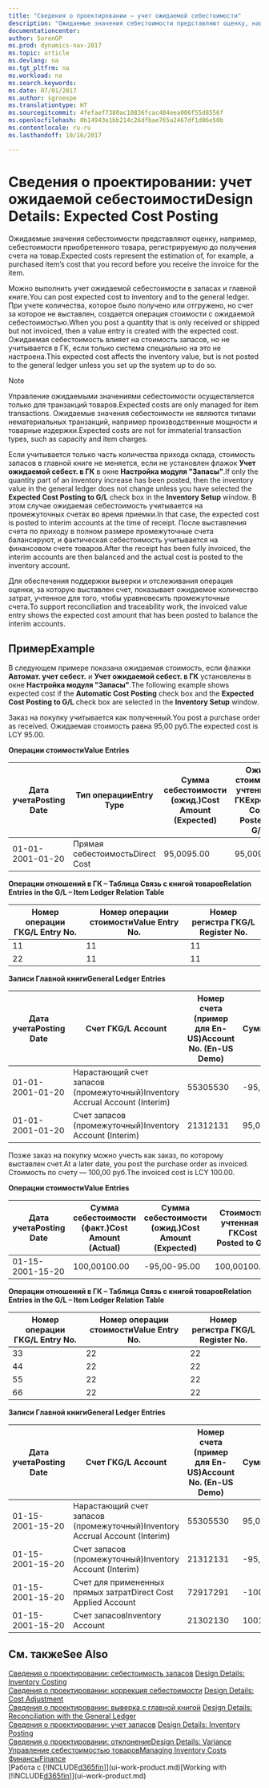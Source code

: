 ```yaml
---
title: "Сведения о проектировании — учет ожидаемой себестоимости"
description: "Ожидаемые значения себестоимости представляют оценку, например, себестоимости приобретенного товара, регистрируемую до получения счета на товар."
documentationcenter: 
author: SorenGP
ms.prod: dynamics-nav-2017
ms.topic: article
ms.devlang: na
ms.tgt_pltfrm: na
ms.workload: na
ms.search.keywords: 
ms.date: 07/01/2017
ms.author: sgroespe
ms.translationtype: HT
ms.sourcegitcommit: 4fefaef7380ac10836fcac404eea006f55d8556f
ms.openlocfilehash: 0b14943e1bb214c26dfbae765a2467df1d06e50b
ms.contentlocale: ru-ru
ms.lasthandoff: 10/16/2017

---
```

# <a name="design-details-expected-cost-posting"></a><span data-ttu-id="4843b-103">Сведения о проектировании: учет ожидаемой себестоимости</span><span class="sxs-lookup"><span data-stu-id="4843b-103">Design Details: Expected Cost Posting</span></span>
<span data-ttu-id="4843b-104">Ожидаемые значения себестоимости представляют оценку, например, себестоимости приобретенного товара, регистрируемую до получения счета на товар.</span><span class="sxs-lookup"><span data-stu-id="4843b-104">Expected costs represent the estimation of, for example, a purchased item’s cost that you record before you receive the invoice for the item.</span></span>  

 <span data-ttu-id="4843b-105">Можно выполнить учет ожидаемой себестоимости в запасах и главной книге.</span><span class="sxs-lookup"><span data-stu-id="4843b-105">You can post expected cost to inventory and to the general ledger.</span></span> <span data-ttu-id="4843b-106">При учете количества, которое было получено или отгружено, но счет за которое не выставлен, создается операция стоимости с ожидаемой себестоимостью.</span><span class="sxs-lookup"><span data-stu-id="4843b-106">When you post a quantity that is only received or shipped but not invoiced, then a value entry is created with the expected cost.</span></span> <span data-ttu-id="4843b-107">Ожидаемая себестоимость влияет на стоимость запасов, но не учитывается в ГК, если только система специально на это не настроена.</span><span class="sxs-lookup"><span data-stu-id="4843b-107">This expected cost affects the inventory value, but is not posted to the general ledger unless you set up the system up to do so.</span></span>  

> [!NOTE]  
>  <span data-ttu-id="4843b-108">Управление ожидаемыми значениями себестоимости осуществляется только для транзакций товаров.</span><span class="sxs-lookup"><span data-stu-id="4843b-108">Expected costs are only managed for item transactions.</span></span> <span data-ttu-id="4843b-109">Ожидаемые значения себестоимости не являются типами нематериальных транзакций, например производственные мощности и товарные издержки.</span><span class="sxs-lookup"><span data-stu-id="4843b-109">Expected costs are not for immaterial transaction types, such as capacity and item charges.</span></span>  

 <span data-ttu-id="4843b-110">Если учитывается только часть количества прихода склада, стоимость запасов в главной книге не меняется, если не установлен флажок **Учет ожидаемой себест. в ГК** в окне **Настройка модуля "Запасы"**.</span><span class="sxs-lookup"><span data-stu-id="4843b-110">If only the quantity part of an inventory increase has been posted, then the inventory value in the general ledger does not change unless you have selected the **Expected Cost Posting to G/L** check box in the **Inventory Setup** window.</span></span> <span data-ttu-id="4843b-111">В этом случае ожидаемая себестоимость учитывается на промежуточных счетах во время приемки.</span><span class="sxs-lookup"><span data-stu-id="4843b-111">In that case, the expected cost is posted to interim accounts at the time of receipt.</span></span> <span data-ttu-id="4843b-112">После выставления счета по приходу в полном размере промежуточные счета балансируют, и фактическая себестоимость учитывается на финансовом счете товаров.</span><span class="sxs-lookup"><span data-stu-id="4843b-112">After the receipt has been fully invoiced, the interim accounts are then balanced and the actual cost is posted to the inventory account.</span></span>  

 <span data-ttu-id="4843b-113">Для обеспечения поддержки выверки и отслеживания операция оценки, за которую выставлен счет, показывает ожидаемое количество затрат, учтенное для того, чтобы уравновесить промежуточные счета.</span><span class="sxs-lookup"><span data-stu-id="4843b-113">To support reconciliation and traceability work, the invoiced value entry shows the expected cost amount that has been posted to balance the interim accounts.</span></span>  

## <a name="example"></a><span data-ttu-id="4843b-114">Пример</span><span class="sxs-lookup"><span data-stu-id="4843b-114">Example</span></span>  
 <span data-ttu-id="4843b-115">В следующем примере показана ожидаемая стоимость, если флажки **Автомат. учет себест.** и **Учет ожидаемой себест. в ГК** установлены в окне **Настройка модуля "Запасы"**.</span><span class="sxs-lookup"><span data-stu-id="4843b-115">The following example shows expected cost if the **Automatic Cost Posting** check box and the **Expected Cost Posting to G/L** check box are selected in the **Inventory Setup** window.</span></span>  

 <span data-ttu-id="4843b-116">Заказ на покупку учитывается как полученный.</span><span class="sxs-lookup"><span data-stu-id="4843b-116">You post a purchase order as received.</span></span> <span data-ttu-id="4843b-117">Ожидаемая стоимость равна 95,00 руб.</span><span class="sxs-lookup"><span data-stu-id="4843b-117">The expected cost is LCY 95.00.</span></span>  

 <span data-ttu-id="4843b-118">**Операции стоимости**</span><span class="sxs-lookup"><span data-stu-id="4843b-118">**Value Entries**</span></span>  

|<span data-ttu-id="4843b-119">Дата учета</span><span class="sxs-lookup"><span data-stu-id="4843b-119">Posting Date</span></span>|<span data-ttu-id="4843b-120">Тип операции</span><span class="sxs-lookup"><span data-stu-id="4843b-120">Entry Type</span></span>|<span data-ttu-id="4843b-121">Сумма себестоимости (ожид.)</span><span class="sxs-lookup"><span data-stu-id="4843b-121">Cost Amount (Expected)</span></span>|<span data-ttu-id="4843b-122">Ожид. стоимость, учтенная в ГК</span><span class="sxs-lookup"><span data-stu-id="4843b-122">Expected Cost Posted to G/L</span></span>|<span data-ttu-id="4843b-123">Ожидаемая себестоимость</span><span class="sxs-lookup"><span data-stu-id="4843b-123">Expected Cost</span></span>|<span data-ttu-id="4843b-124">Номер товарной операции</span><span class="sxs-lookup"><span data-stu-id="4843b-124">Item Ledger Entry No.</span></span>|<span data-ttu-id="4843b-125">Номер операции</span><span class="sxs-lookup"><span data-stu-id="4843b-125">Entry No.</span></span>|  
|------------------|----------------|------------------------------|----------------------------------|-------------------|---------------------------|---------------|  
|<span data-ttu-id="4843b-126">01-01-20</span><span class="sxs-lookup"><span data-stu-id="4843b-126">01-01-20</span></span>|<span data-ttu-id="4843b-127">Прямая себестоимость</span><span class="sxs-lookup"><span data-stu-id="4843b-127">Direct Cost</span></span>|<span data-ttu-id="4843b-128">95,00</span><span class="sxs-lookup"><span data-stu-id="4843b-128">95.00</span></span>|<span data-ttu-id="4843b-129">95,00</span><span class="sxs-lookup"><span data-stu-id="4843b-129">95.00</span></span>|<span data-ttu-id="4843b-130">Да</span><span class="sxs-lookup"><span data-stu-id="4843b-130">Yes</span></span>|<span data-ttu-id="4843b-131">1</span><span class="sxs-lookup"><span data-stu-id="4843b-131">1</span></span>|<span data-ttu-id="4843b-132">1</span><span class="sxs-lookup"><span data-stu-id="4843b-132">1</span></span>|  

 <span data-ttu-id="4843b-133">**Операции отношений в ГК – Таблица Связь с книгой товаров**</span><span class="sxs-lookup"><span data-stu-id="4843b-133">**Relation Entries in the G/L – Item Ledger Relation Table**</span></span>  

|<span data-ttu-id="4843b-134">Номер операции ГК</span><span class="sxs-lookup"><span data-stu-id="4843b-134">G/L Entry No.</span></span>|<span data-ttu-id="4843b-135">Номер операции стоимости</span><span class="sxs-lookup"><span data-stu-id="4843b-135">Value Entry No.</span></span>|<span data-ttu-id="4843b-136">Номер регистра ГК</span><span class="sxs-lookup"><span data-stu-id="4843b-136">G/L Register No.</span></span>|  
|--------------------|---------------------|-----------------------|  
|<span data-ttu-id="4843b-137">1</span><span class="sxs-lookup"><span data-stu-id="4843b-137">1</span></span>|<span data-ttu-id="4843b-138">1</span><span class="sxs-lookup"><span data-stu-id="4843b-138">1</span></span>|<span data-ttu-id="4843b-139">1</span><span class="sxs-lookup"><span data-stu-id="4843b-139">1</span></span>|  
|<span data-ttu-id="4843b-140">2</span><span class="sxs-lookup"><span data-stu-id="4843b-140">2</span></span>|<span data-ttu-id="4843b-141">1</span><span class="sxs-lookup"><span data-stu-id="4843b-141">1</span></span>|<span data-ttu-id="4843b-142">1</span><span class="sxs-lookup"><span data-stu-id="4843b-142">1</span></span>|  

 <span data-ttu-id="4843b-143">**Записи Главной книги**</span><span class="sxs-lookup"><span data-stu-id="4843b-143">**General Ledger Entries**</span></span>  

|<span data-ttu-id="4843b-144">Дата учета</span><span class="sxs-lookup"><span data-stu-id="4843b-144">Posting Date</span></span>|<span data-ttu-id="4843b-145">Счет ГК</span><span class="sxs-lookup"><span data-stu-id="4843b-145">G/L Account</span></span>|<span data-ttu-id="4843b-146">Номер счета (пример для En-US)</span><span class="sxs-lookup"><span data-stu-id="4843b-146">Account No. (En-US Demo)</span></span>|<span data-ttu-id="4843b-147">Сумма</span><span class="sxs-lookup"><span data-stu-id="4843b-147">Amount</span></span>|<span data-ttu-id="4843b-148">Номер операции</span><span class="sxs-lookup"><span data-stu-id="4843b-148">Entry No.</span></span>|  
|------------------|------------------|---------------------------------|------------|---------------|  
|<span data-ttu-id="4843b-149">01-01-20</span><span class="sxs-lookup"><span data-stu-id="4843b-149">01-01-20</span></span>|<span data-ttu-id="4843b-150">Нарастающий счет запасов (промежуточный)</span><span class="sxs-lookup"><span data-stu-id="4843b-150">Inventory Accrual Account (Interim)</span></span>|<span data-ttu-id="4843b-151">5530</span><span class="sxs-lookup"><span data-stu-id="4843b-151">5530</span></span>|<span data-ttu-id="4843b-152">-95,00</span><span class="sxs-lookup"><span data-stu-id="4843b-152">-95.00</span></span>|<span data-ttu-id="4843b-153">2</span><span class="sxs-lookup"><span data-stu-id="4843b-153">2</span></span>|  
|<span data-ttu-id="4843b-154">01-01-20</span><span class="sxs-lookup"><span data-stu-id="4843b-154">01-01-20</span></span>|<span data-ttu-id="4843b-155">Счет запасов (промежуточный)</span><span class="sxs-lookup"><span data-stu-id="4843b-155">Inventory Account (Interim)</span></span>|<span data-ttu-id="4843b-156">2131</span><span class="sxs-lookup"><span data-stu-id="4843b-156">2131</span></span>|<span data-ttu-id="4843b-157">95,00</span><span class="sxs-lookup"><span data-stu-id="4843b-157">95.00</span></span>|<span data-ttu-id="4843b-158">1</span><span class="sxs-lookup"><span data-stu-id="4843b-158">1</span></span>|  

 <span data-ttu-id="4843b-159">Позже заказ на покупку можно учесть как заказ, по которому выставлен счет.</span><span class="sxs-lookup"><span data-stu-id="4843b-159">At a later date, you post the purchase order as invoiced.</span></span> <span data-ttu-id="4843b-160">Стоимость по счету — 100,00 руб.</span><span class="sxs-lookup"><span data-stu-id="4843b-160">The invoiced cost is LCY 100.00.</span></span>  

 <span data-ttu-id="4843b-161">**Операции стоимости**</span><span class="sxs-lookup"><span data-stu-id="4843b-161">**Value Entries**</span></span>  

|<span data-ttu-id="4843b-162">Дата учета</span><span class="sxs-lookup"><span data-stu-id="4843b-162">Posting Date</span></span>|<span data-ttu-id="4843b-163">Сумма себестоимости (факт.)</span><span class="sxs-lookup"><span data-stu-id="4843b-163">Cost Amount (Actual)</span></span>|<span data-ttu-id="4843b-164">Сумма себестоимости (ожид.)</span><span class="sxs-lookup"><span data-stu-id="4843b-164">Cost Amount (Expected)</span></span>|<span data-ttu-id="4843b-165">Стоимость, учтенная в ГК</span><span class="sxs-lookup"><span data-stu-id="4843b-165">Cost Posted to G/L</span></span>|<span data-ttu-id="4843b-166">Ожидаемая себестоимость</span><span class="sxs-lookup"><span data-stu-id="4843b-166">Expected Cost</span></span>|<span data-ttu-id="4843b-167">Номер товарной операции</span><span class="sxs-lookup"><span data-stu-id="4843b-167">Item Ledger Entry No.</span></span>|<span data-ttu-id="4843b-168">Номер операции</span><span class="sxs-lookup"><span data-stu-id="4843b-168">Entry No.</span></span>|  
|------------------|----------------------------|------------------------------|-------------------------|-------------------|---------------------------|---------------|  
|<span data-ttu-id="4843b-169">01-15-20</span><span class="sxs-lookup"><span data-stu-id="4843b-169">01-15-20</span></span>|<span data-ttu-id="4843b-170">100,00</span><span class="sxs-lookup"><span data-stu-id="4843b-170">100.00</span></span>|<span data-ttu-id="4843b-171">-95,00</span><span class="sxs-lookup"><span data-stu-id="4843b-171">-95.00</span></span>|<span data-ttu-id="4843b-172">100,00</span><span class="sxs-lookup"><span data-stu-id="4843b-172">100.00</span></span>|<span data-ttu-id="4843b-173">Нет</span><span class="sxs-lookup"><span data-stu-id="4843b-173">No</span></span>|<span data-ttu-id="4843b-174">1</span><span class="sxs-lookup"><span data-stu-id="4843b-174">1</span></span>|<span data-ttu-id="4843b-175">2</span><span class="sxs-lookup"><span data-stu-id="4843b-175">2</span></span>|  

 <span data-ttu-id="4843b-176">**Операции отношений в ГК – Таблица Связь с книгой товаров**</span><span class="sxs-lookup"><span data-stu-id="4843b-176">**Relation Entries in the G/L – Item Ledger Relation Table**</span></span>  

|<span data-ttu-id="4843b-177">Номер операции ГК</span><span class="sxs-lookup"><span data-stu-id="4843b-177">G/L Entry No.</span></span>|<span data-ttu-id="4843b-178">Номер операции стоимости</span><span class="sxs-lookup"><span data-stu-id="4843b-178">Value Entry No.</span></span>|<span data-ttu-id="4843b-179">Номер регистра ГК</span><span class="sxs-lookup"><span data-stu-id="4843b-179">G/L Register No.</span></span>|  
|--------------------|---------------------|-----------------------|  
|<span data-ttu-id="4843b-180">3</span><span class="sxs-lookup"><span data-stu-id="4843b-180">3</span></span>|<span data-ttu-id="4843b-181">2</span><span class="sxs-lookup"><span data-stu-id="4843b-181">2</span></span>|<span data-ttu-id="4843b-182">2</span><span class="sxs-lookup"><span data-stu-id="4843b-182">2</span></span>|  
|<span data-ttu-id="4843b-183">4</span><span class="sxs-lookup"><span data-stu-id="4843b-183">4</span></span>|<span data-ttu-id="4843b-184">2</span><span class="sxs-lookup"><span data-stu-id="4843b-184">2</span></span>|<span data-ttu-id="4843b-185">2</span><span class="sxs-lookup"><span data-stu-id="4843b-185">2</span></span>|  
|<span data-ttu-id="4843b-186">5</span><span class="sxs-lookup"><span data-stu-id="4843b-186">5</span></span>|<span data-ttu-id="4843b-187">2</span><span class="sxs-lookup"><span data-stu-id="4843b-187">2</span></span>|<span data-ttu-id="4843b-188">2</span><span class="sxs-lookup"><span data-stu-id="4843b-188">2</span></span>|  
|<span data-ttu-id="4843b-189">6</span><span class="sxs-lookup"><span data-stu-id="4843b-189">6</span></span>|<span data-ttu-id="4843b-190">2</span><span class="sxs-lookup"><span data-stu-id="4843b-190">2</span></span>|<span data-ttu-id="4843b-191">2</span><span class="sxs-lookup"><span data-stu-id="4843b-191">2</span></span>|  

 <span data-ttu-id="4843b-192">**Записи Главной книги**</span><span class="sxs-lookup"><span data-stu-id="4843b-192">**General Ledger Entries**</span></span>  

|<span data-ttu-id="4843b-193">Дата учета</span><span class="sxs-lookup"><span data-stu-id="4843b-193">Posting Date</span></span>|<span data-ttu-id="4843b-194">Счет ГК</span><span class="sxs-lookup"><span data-stu-id="4843b-194">G/L Account</span></span>|<span data-ttu-id="4843b-195">Номер счета (пример для En-US)</span><span class="sxs-lookup"><span data-stu-id="4843b-195">Account No. (En-US Demo)</span></span>|<span data-ttu-id="4843b-196">Сумма</span><span class="sxs-lookup"><span data-stu-id="4843b-196">Amount</span></span>|<span data-ttu-id="4843b-197">Номер операции</span><span class="sxs-lookup"><span data-stu-id="4843b-197">Entry No.</span></span>|  
|------------------|------------------|---------------------------------|------------|---------------|  
|<span data-ttu-id="4843b-198">01-15-20</span><span class="sxs-lookup"><span data-stu-id="4843b-198">01-15-20</span></span>|<span data-ttu-id="4843b-199">Нарастающий счет запасов (промежуточный)</span><span class="sxs-lookup"><span data-stu-id="4843b-199">Inventory Accrual Account (Interim)</span></span>|<span data-ttu-id="4843b-200">5530</span><span class="sxs-lookup"><span data-stu-id="4843b-200">5530</span></span>|<span data-ttu-id="4843b-201">95,00</span><span class="sxs-lookup"><span data-stu-id="4843b-201">95.00</span></span>|<span data-ttu-id="4843b-202">4</span><span class="sxs-lookup"><span data-stu-id="4843b-202">4</span></span>|  
|<span data-ttu-id="4843b-203">01-15-20</span><span class="sxs-lookup"><span data-stu-id="4843b-203">01-15-20</span></span>|<span data-ttu-id="4843b-204">Счет запасов (промежуточный)</span><span class="sxs-lookup"><span data-stu-id="4843b-204">Inventory Account (Interim)</span></span>|<span data-ttu-id="4843b-205">2131</span><span class="sxs-lookup"><span data-stu-id="4843b-205">2131</span></span>|<span data-ttu-id="4843b-206">-95,00</span><span class="sxs-lookup"><span data-stu-id="4843b-206">-95.00</span></span>|<span data-ttu-id="4843b-207">3</span><span class="sxs-lookup"><span data-stu-id="4843b-207">3</span></span>|  
|<span data-ttu-id="4843b-208">01-15-20</span><span class="sxs-lookup"><span data-stu-id="4843b-208">01-15-20</span></span>|<span data-ttu-id="4843b-209">Счет для примененных прямых затрат</span><span class="sxs-lookup"><span data-stu-id="4843b-209">Direct Cost Applied Account</span></span>|<span data-ttu-id="4843b-210">7291</span><span class="sxs-lookup"><span data-stu-id="4843b-210">7291</span></span>|<span data-ttu-id="4843b-211">-100</span><span class="sxs-lookup"><span data-stu-id="4843b-211">-100</span></span>|<span data-ttu-id="4843b-212">6</span><span class="sxs-lookup"><span data-stu-id="4843b-212">6</span></span>|  
|<span data-ttu-id="4843b-213">01-15-20</span><span class="sxs-lookup"><span data-stu-id="4843b-213">01-15-20</span></span>|<span data-ttu-id="4843b-214">Счет запасов</span><span class="sxs-lookup"><span data-stu-id="4843b-214">Inventory Account</span></span>|<span data-ttu-id="4843b-215">2130</span><span class="sxs-lookup"><span data-stu-id="4843b-215">2130</span></span>|<span data-ttu-id="4843b-216">100</span><span class="sxs-lookup"><span data-stu-id="4843b-216">100</span></span>|<span data-ttu-id="4843b-217">5</span><span class="sxs-lookup"><span data-stu-id="4843b-217">5</span></span>|  

## <a name="see-also"></a><span data-ttu-id="4843b-218">См. также</span><span class="sxs-lookup"><span data-stu-id="4843b-218">See Also</span></span>
 <span data-ttu-id="4843b-219">[Сведения о проектировании: себестоимость запасов](design-details-inventory-costing.md) </span><span class="sxs-lookup"><span data-stu-id="4843b-219">[Design Details: Inventory Costing](design-details-inventory-costing.md) </span></span>  
 <span data-ttu-id="4843b-220">[Сведения о проектировании: коррекция себестоимости](design-details-cost-adjustment.md) </span><span class="sxs-lookup"><span data-stu-id="4843b-220">[Design Details: Cost Adjustment](design-details-cost-adjustment.md) </span></span>  
 <span data-ttu-id="4843b-221">[Сведения о проектировании: выверка с главной книгой](design-details-reconciliation-with-the-general-ledger.md) </span><span class="sxs-lookup"><span data-stu-id="4843b-221">[Design Details: Reconciliation with the General Ledger](design-details-reconciliation-with-the-general-ledger.md) </span></span>  
 <span data-ttu-id="4843b-222">[Сведения о проектировании: учет запасов](design-details-inventory-posting.md) </span><span class="sxs-lookup"><span data-stu-id="4843b-222">[Design Details: Inventory Posting](design-details-inventory-posting.md) </span></span>  
 [<span data-ttu-id="4843b-223">Сведения о проектировании: отклонение</span><span class="sxs-lookup"><span data-stu-id="4843b-223">Design Details: Variance</span></span>](design-details-variance.md)  
 [<span data-ttu-id="4843b-224">Управление себестоимостью товаров</span><span class="sxs-lookup"><span data-stu-id="4843b-224">Managing Inventory Costs</span></span>](finance-manage-inventory-costs.md)  
 [<span data-ttu-id="4843b-225">Финансы</span><span class="sxs-lookup"><span data-stu-id="4843b-225">Finance</span></span>](finance.md)  
 <span data-ttu-id="4843b-226">[Работа с [!INCLUDE[d365fin](includes/d365fin_md.md)]](ui-work-product.md)</span><span class="sxs-lookup"><span data-stu-id="4843b-226">[Working with [!INCLUDE[d365fin](includes/d365fin_md.md)]](ui-work-product.md)</span></span>

